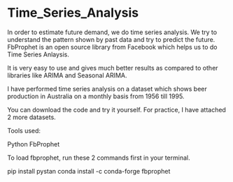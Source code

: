 # Time_Series_Analysis

In order to estimate future demand, we do time series analysis. We try to understand the pattern shown by past data and try to predict the future. FbProphet is an open source library from Facebook which helps us to do Time Series Anlaysis. 

It is very easy to use and gives much better results as compared to other libraries like ARIMA and Seasonal ARIMA.

I have performed time series analysis on a dataset which shows beer production in Australia on a monthly basis from 1956 till 1995.

You can download the code and try it yourself. For practice, I have attached 2 more datasets.

Tools used:

  Python
  FbProphet

To load fbprophet, run these 2 commands first in your terminal.

  pip install pystan
  conda install -c conda-forge fbprophet
